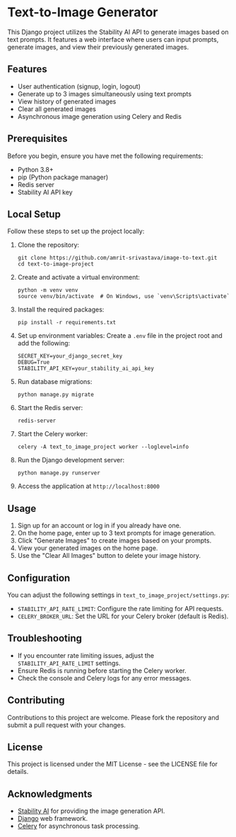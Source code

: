 # Text-to-Image Generator

This Django project utilizes the Stability AI API to generate images based on text prompts. It features a web interface where users can input prompts, generate images, and view their previously generated images.

## Features

- User authentication (signup, login, logout)
- Generate up to 3 images simultaneously using text prompts
- View history of generated images
- Clear all generated images
- Asynchronous image generation using Celery and Redis

## Prerequisites

Before you begin, ensure you have met the following requirements:

- Python 3.8+
- pip (Python package manager)
- Redis server
- Stability AI API key

## Local Setup

Follow these steps to set up the project locally:

1. Clone the repository:
   ```
   git clone https://github.com/amrit-srivastava/image-to-text.git
   cd text-to-image-project
   ```

2. Create and activate a virtual environment:
   ```
   python -m venv venv
   source venv/bin/activate  # On Windows, use `venv\Scripts\activate`
   ```

3. Install the required packages:
   ```
   pip install -r requirements.txt
   ```

4. Set up environment variables:
   Create a `.env` file in the project root and add the following:
   ```
   SECRET_KEY=your_django_secret_key
   DEBUG=True
   STABILITY_API_KEY=your_stability_ai_api_key
   ```

5. Run database migrations:
   ```
   python manage.py migrate
   ```

6. Start the Redis server:
   ```
   redis-server
   ```

7. Start the Celery worker:
   ```
   celery -A text_to_image_project worker --loglevel=info
   ```

8. Run the Django development server:
   ```
   python manage.py runserver
   ```

9. Access the application at `http://localhost:8000`

## Usage

1. Sign up for an account or log in if you already have one.
2. On the home page, enter up to 3 text prompts for image generation.
3. Click "Generate Images" to create images based on your prompts.
4. View your generated images on the home page.
5. Use the "Clear All Images" button to delete your image history.

## Configuration

You can adjust the following settings in `text_to_image_project/settings.py`:

- `STABILITY_API_RATE_LIMIT`: Configure the rate limiting for API requests.
- `CELERY_BROKER_URL`: Set the URL for your Celery broker (default is Redis).

## Troubleshooting

- If you encounter rate limiting issues, adjust the `STABILITY_API_RATE_LIMIT` settings.
- Ensure Redis is running before starting the Celery worker.
- Check the console and Celery logs for any error messages.

## Contributing

Contributions to this project are welcome. Please fork the repository and submit a pull request with your changes.

## License

This project is licensed under the MIT License - see the LICENSE file for details.

## Acknowledgments

- [Stability AI](https://stability.ai/) for providing the image generation API.
- [Django](https://www.djangoproject.com/) web framework.
- [Celery](https://docs.celeryproject.org/) for asynchronous task processing.
